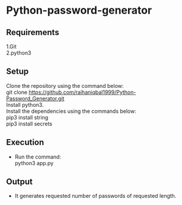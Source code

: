 # Python-password-generator

## Requirements
1.Git <br/>
2.python3 <br/>

## Setup

Clone the repository using the command below: <br/>
git clone https://github.com/raihaniqbal1999/Python-Password_Generator.git <br/>
 Install python3. <br/>
Install the dependencies using the commands below: <br/>
   pip3 install string <br>
   pip3 install secrets 

## Execution
 - Run the command: <br/>
   python3 app.py

## Output
 - It generates requested number of passwords of requested length. 
   





